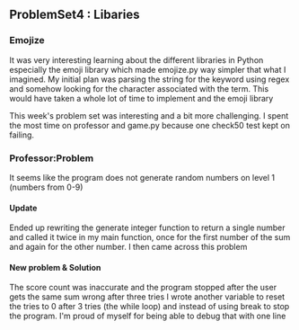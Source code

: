 ## ProblemSet4 : Libaries
### Emojize
It was very interesting learning about the different libraries in Python especially the emoji library which made emojize.py way simpler that what I imagined. My initial plan was parsing the string for the keyword using regex and somehow looking for the character associated with the term. This would have taken a whole lot of time to implement and the emoji library 


This week's problem set was interesting and a bit more challenging. I spent the most time on professor and game.py because one check50 test kept on failing.
### Professor:Problem
It seems like the program does not generate random numbers on level 1 (numbers from 0-9)
#### Update
Ended up rewriting the generate integer function to return a single number and called it twice in my main function, once for the first number of the sum and again for the other number. I then came across this problem
#### New problem & Solution
The score count was inaccurate and the program stopped after the user gets the same sum wrong after three tries
I wrote another variable to reset the tries to 0 after 3 tries (the while loop) and instead of using break to stop the program. 
I'm proud of myself for being able to debug that with one line
